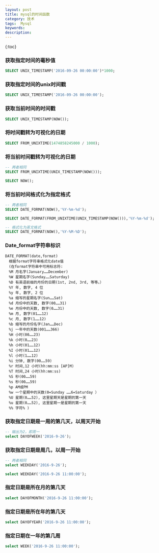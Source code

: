 ```yaml
---
layout: post
title: mysql的时间函数
category: 技术
tags:  Mysql
keywords: 
description: 
---
```


{:toc}

### 获取指定时间的毫秒值

```sql
SELECT UNIX_TIMESTAMP('2016-09-26 00:00:00')*1000;
```

### 获取指定时间的unix时间戳

```sql
SELECT UNIX_TIMESTAMP('2016-09-26 00:00:00');
```

### 获取当前时间的时间戳

```sql
SELECT UNIX_TIMESTAMP(NOW());
```


### 将时间戳转为可视化的日期

```sql
SELECT FROM_UNIXTIME(1474858245000 / 1000);
```

### 将当前时间戳转为可视化的日期

```sql
-- 两者相同
SELECT FROM_UNIXTIME(UNIX_TIMESTAMP(NOW()));

SELECT NOW();
```

### 将当前时间格式化为指定格式

```sql
-- 两者相同
SELECT DATE_FORMAT(NOW(),'%Y-%m-%d');

SELECT DATE_FORMAT(FROM_UNIXTIME(UNIX_TIMESTAMP(NOW())),'%Y-%m-%d');

-- 格式化为英文格式
SELECT DATE_FORMAT(NOW(),'%Y-%M-%D');
```

### Date_format字符串标识

```
DATE_FORMAT(date,format) 
　根据format字符串格式化date值
　(在format字符串中可用标志符:
　%M 月名字(January……December) 
　%W 星期名字(Sunday……Saturday) 
　%D 有英语前缀的月份的日期(1st, 2nd, 3rd, 等等。） 
　%Y 年, 数字, 4 位 
　%y 年, 数字, 2 位 
　%a 缩写的星期名字(Sun……Sat) 
　%d 月份中的天数, 数字(00……31) 
　%e 月份中的天数, 数字(0……31) 
　%m 月, 数字(01……12) 
　%c 月, 数字(1……12) 
　%b 缩写的月份名字(Jan……Dec) 
　%j 一年中的天数(001……366) 
　%H 小时(00……23) 
　%k 小时(0……23) 
　%h 小时(01……12) 
　%I 小时(01……12) 
　%l 小时(1……12) 
　%i 分钟, 数字(00……59) 
　%r 时间,12 小时(hh:mm:ss [AP]M) 
　%T 时间,24 小时(hh:mm:ss) 
　%S 秒(00……59) 
　%s 秒(00……59) 
　%p AM或PM 
　%w 一个星期中的天数(0=Sunday ……6=Saturday ） 
　%U 星期(0……52), 这里星期天是星期的第一天 
　%u 星期(0……52), 这里星期一是星期的第一天 
　%% 字符% )
```

### 获取指定日期是一周的第几天，以周天开始

```sql
-- 输出为2，即周一
select DAYOFWEEK('2016-9-26'); 
```

### 获取指定日期是周几，以周一开始

```sql
-- 两者相同
select WEEKDAY('2016-9-26');

select WEEKDAY('2016-9-26 11:00:00'); 
```


### 指定日期是所在月的第几天

```sql
select DAYOFMONTH('2016-9-26 11:00:00'); 
```

### 指定日期是所在年的第几天

```sql
select DAYOFYEAR('2016-9-26 11:00:00'); 
```

### 指定日期在一年的第几周

```sql
select WEEK('2016-9-26 11:00:00'); 
```

 